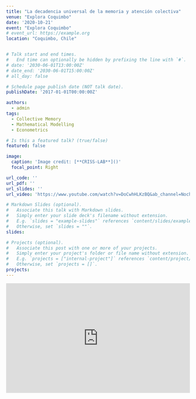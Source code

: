 ```yaml
---
title: "La decadencia universal de la memoria y atención colectiva"
venue: "Explora Coquimbo"
date: '2020-10-21'
event: "Explora Coquimbo"
# event_url: https://example.org
location: "Coquimbo, Chile"


# Talk start and end times.
#   End time can optionally be hidden by prefixing the line with `#`.
# date: '2030-06-01T13:00:00Z'
# date_end: '2030-06-01T15:00:00Z'
# all_day: false

# Schedule page publish date (NOT talk date).
publishDate: '2017-01-01T00:00:00Z'

authors: 
  - admin
tags: 
  - Collective Memory
  - Mathematical Modelling 
  - Econometrics

# Is this a featured talk? (true/false)
featured: false

image:
  caption: 'Image credit: [**CRISS-LAB**]()'
  focal_point: Right

url_code: ''
url_pdf: ''
url_slides: ''
url_video: 'https://www.youtube.com/watch?v=DoCwhHLKzBQ&ab_channel=NochesNerd%2FNerdNiteSCL'

# Markdown Slides (optional).
#   Associate this talk with Markdown slides.
#   Simply enter your slide deck's filename without extension.
#   E.g. `slides = "example-slides"` references `content/slides/example-slides.md`.
#   Otherwise, set `slides = ""`.
slides:

# Projects (optional).
#   Associate this post with one or more of your projects.
#   Simply enter your project's folder or file name without extension.
#   E.g. `projects = ["internal-project"]` references `content/project/deep-learning/index.md`.
#   Otherwise, set `projects = []`.
projects:
---
```


<iframe margin= "center" width="100%" height="300vh" src="https://www.youtube.com/embed/MM0gieMb3sY" frameborder="0" allow="accelerometer; autoplay; encrypted-media; gyroscope; picture-in-picture" allowfullscreen></iframe>

 
</div>
